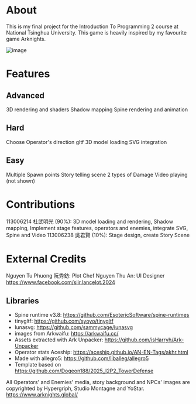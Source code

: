 ﻿# About
This is my final project for the Introduction To Programming 2 course at National Tsinghua University. This game is heavily inspired by my favourite game Arknights.

![image](https://github.com/user-attachments/assets/8e6b4f10-cc48-41d3-a21a-1524c21ac91b)


# Features
## Advanced
3D rendering and shaders
Shadow mapping
Spine rendering and animation
## Hard
Choose Operator's direction
gltf 3D model loading
SVG integration
## Easy
Multiple Spawn points
Story telling scene
2 types of Damage
Video playing (not shown)

# Contributions
113006214 杜武明光 (90%): 3D model loading and rendering, Shadow mapping, Implement stage features, operators and enemies, integrate SVG, Spine and Video
113006238 吳君賢 (10%): Stage design, create Story Scene

# External Credits
Nguyen Tu Phuong 阮秀鈁: Plot Chef
Nguyen Thu An: UI Designer https://www.facebook.com/siir.lancelot.2024

## Libraries
- Spine runtime v3.8: https://github.com/EsotericSoftware/spine-runtimes
- tinygltf: https://github.com/syoyo/tinygltf
- lunasvg: https://github.com/sammycage/lunasvg
- images from Arkwaifu: https://arkwaifu.cc/
- Assets extracted with Ark Unpacker: https://github.com/isHarryh/Ark-Unpacker
- Operator stats Aceship: https://aceship.github.io/AN-EN-Tags/akhr.html
- Made with allegro5: https://github.com/liballeg/allegro5
- Template based on https://github.com/Dogeon188/2025_I2P2_TowerDefense

All Operators' and Enemies' media, story background and NPCs' images are copyrighted by Hypergriph, Studio Montagne and YoStar. https://www.arknights.global/
